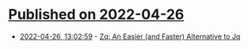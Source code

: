 # [Published on 2022-04-26](index.md)

* [2022-04-26, 13:02:59](https://news.ycombinator.com/item?id=31166956) - [Zq: An Easier (and Faster) Alternative to Jq](https://www.brimdata.io/blog/introducing-zq/)
